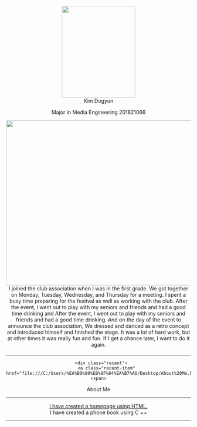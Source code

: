 <html lang="en"><head><meta http-equiv="Content-Type" content="text/html; charset=UTF-8">

</head>

<body>

  <div class="wrapper">
    <aside class="sidebar">
  <header>
    <div class="about">
      <div class="cover-author-image">
       <img width="200" height="250" class="img-main" src="https://user-images.githubusercontent.com/57663482/70452623-c8196b80-1aea-11ea-90d6-fc906eae6a95.jpg">
      </div>
      <div class="author-name">Kim Dogyun</div>
      <p>
Major in Media Engineering 201821066</p>
    </div>

 <div class="wrapper">
    <aside class="sidebar">
  <header>
    <div class="about">
      <div class="cover-author-image">
       <img width="800" height="450" class="img-main" src="https://user-images.githubusercontent.com/57663482/70453966-044dcb80-1aed-11ea-80db-3886c4462d74.jpg">
      </div>
      <div class="author-name">I joined the club association when I was in the first grade. We got together on Monday, Tuesday, Wednesday, and Thursday for a meeting. I spent a busy time preparing for the festival as well as working with the club. After the event, I went out to play with my seniors and friends and had a good time drinking and After the event, I went out to play with my seniors and friends and had a good time drinking. And on the day of the event to announce the club association, We dressed and danced as a retro concept and introduced himself and finished the stage. It was a lot of hard work, but at other times it was really fun and fun. If I get a chance later, I want to do it again.</div>
    
<div class="col-lg-12">
    <h4 class="recent-title"></h4>
    <hr class="recent-hr">
    
      <div class="recent">
          <a class="recent-item" href="file:///C:/Users/%EA%B9%80%EB%8F%84%EA%B7%A0/Desktop/About%20Me.html"><span>
About Me</span></a>
<!-- Categpry -->
<div class="col-lg-12">
    <hr class="recent-hr">
            <div class="recent">
                <a class="recent-item" href="https://recoveryman.tistory.com/321?category=635733">I have created a homepage using HTML.</a> <br> </> I have created a phone book using C ++
            </div>
            <hr class="recent-hr">
        
      
   
</div>



<!-- Tags -->
<div class="col-lg-12">
    
    
</div>



<!-- Subscription -->
<div class="col-lg-12">
